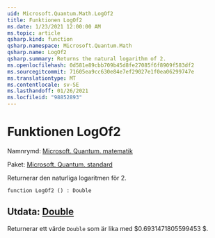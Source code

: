 ```yaml
---
uid: Microsoft.Quantum.Math.LogOf2
title: Funktionen LogOf2
ms.date: 1/23/2021 12:00:00 AM
ms.topic: article
qsharp.kind: function
qsharp.namespace: Microsoft.Quantum.Math
qsharp.name: LogOf2
qsharp.summary: Returns the natural logarithm of 2.
ms.openlocfilehash: 0d581e89cbb709b45d8fe27085f6f8909f583df2
ms.sourcegitcommit: 71605ea9cc630e84e7ef29027e1f0ea06299747e
ms.translationtype: MT
ms.contentlocale: sv-SE
ms.lasthandoff: 01/26/2021
ms.locfileid: "98852893"
---
```

# <a name="logof2-function"></a>Funktionen LogOf2

Namnrymd: [Microsoft. Quantum. matematik](xref:Microsoft.Quantum.Math)

Paket: [Microsoft. Quantum. standard](https://nuget.org/packages/Microsoft.Quantum.Standard)


Returnerar den naturliga logaritmen för 2.

```qsharp
function LogOf2 () : Double
```


## <a name="output--double"></a>Utdata: [Double](xref:microsoft.quantum.lang-ref.double)

Returnerar ett värde `Double` som är lika med $0.6931471805599453 $.